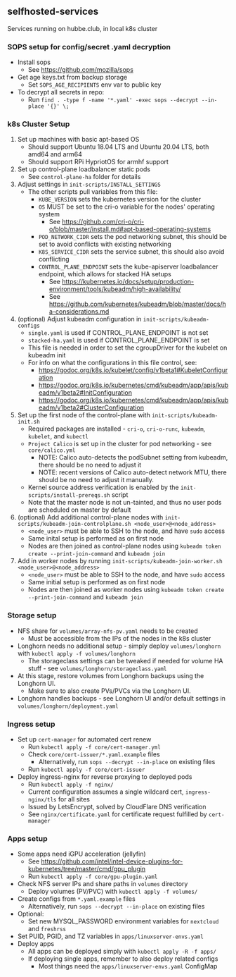 ## selfhosted-services
Services running on hubbe.club, in local k8s cluster

### SOPS setup for config/secret .yaml decryption
- Install sops
    - See https://github.com/mozilla/sops
- Get age keys.txt from backup storage
    - Set `SOPS_AGE_RECIPIENTS` env var to public key
- To decrypt all secrets in repo:
    - Run `find . -type f -name '*.yaml' -exec sops --decrypt --in-place '{}' \;`

### k8s Cluster Setup
1. Set up machines with basic apt-based OS
    - Should support Ubuntu 18.04 LTS and Ubuntu 20.04 LTS, both amd64 and arm64
    - Should support RPi HypriotOS for armhf support
2. Set up control-plane loadbalancer static pods
    - See `control-plane-ha` folder for details
3. Adjust settings in `init-scripts/INSTALL_SETTINGS`
    - The other scripts pull variables from this file:
        - `KUBE_VERSION` sets the kubernetes version for the cluster
        - `OS` MUST be set to the cri-o variable for the nodes' operating system
            - See https://github.com/cri-o/cri-o/blob/master/install.md#apt-based-operating-systems
        - `POD_NETWORK_CIDR` sets the pod networking subnet, this should be set to avoid conflicts with existing networking
        - `K8S_SERVICE_CIDR` sets the service subnet, this should also avoid conflicting
        - `CONTROL_PLANE_ENDPOINT` sets the kube-apiserver loadbalancer endpoint, which allows for stacked HA setups
            - See https://kubernetes.io/docs/setup/production-environment/tools/kubeadm/high-availability/
            - See https://github.com/kubernetes/kubeadm/blob/master/docs/ha-considerations.md
4. (optional) Adjust kubeadm configuration in `init-scripts/kubeadm-configs`
    - `single.yaml` is used if CONTROL_PLANE_ENDPOINT is not set
    - `stacked-ha.yaml` is used if CONTROL_PLANE_ENDPOINT is set
    - This file is needed in order to set the cgroupDriver for the kubelet on kubeadm init
    - For info on what the configurations in this file control, see:
        - https://godoc.org/k8s.io/kubelet/config/v1beta1#KubeletConfiguration
        - https://godoc.org/k8s.io/kubernetes/cmd/kubeadm/app/apis/kubeadm/v1beta2#InitConfiguration
        - https://godoc.org/k8s.io/kubernetes/cmd/kubeadm/app/apis/kubeadm/v1beta2#ClusterConfiguration
5. Set up the first node of the control-plane with `init-scripts/kubeadm-init.sh`
    - Required packages are installed - `cri-o`, `cri-o-runc`, `kubeadm`, `kubelet`, and `kubectl`
    - `Project Calico` is set up in the cluster for pod networking - see `core/calico.yml`
        - NOTE: Calico auto-detects the podSubnet setting from kubeadm, there should be no need to adjust it
        - NOTE: recent versions of Calico auto-detect network MTU, there should be no need to adjust it manually.
    - Kernel source address verification is enabled by the `init-scripts/install-prereqs.sh` script
    - Note that the master node is not un-tainted, and thus no user pods are scheduled on master by default
6. (optional) Add additional control-plane nodes with `init-scripts/kubeadm-join-controlplane.sh <node_user>@<node_address>`
    - `<node_user>` must be able to SSH to the node, and have `sudo` access
    - Same inital setup is performed as on first node
    - Nodes are then joined as control-plane nodes using `kubeadm token create --print-join-command` and `kubeadm join`
7. Add in worker nodes by running `init-scripts/kubeadm-join-worker.sh <node_user>@<node_address>`
    - `<node_user>` must be able to SSH to the node, and have `sudo` access
    - Same initial setup is performed as on first node
    - Nodes are then joined as worker nodes using `kubeadm token create --print-join-command` and `kubeadm join`

### Storage setup
- NFS share for `volumes/array-nfs-pv.yaml` needs to be created
    - Must be accessible from the IPs of the nodes in the k8s cluster
- Longhorn needs no additional setup - simply deploy `volumes/longhorn` with `kubectl apply -f volumes/longhorn`
    - The storageclass settings can be tweaked if needed for volume HA stuff - see `volumes/longhorn/storageclass.yaml`
- At this stage, restore volumes from Longhorn backups using the Longhorn UI.
    - Make sure to also create PVs/PVCs via the Longhorn UI.
- Longhorn handles backups - see Longhorn UI and/or default settings in `volumes/longhorn/deployment.yaml`

### Ingress setup
- Set up `cert-manager` for automated cert renew
    - Run `kubectl apply -f core/cert-manager.yml`
    - Check `core/cert-issuer/*.yaml.example` files
        - Alternatively, run `sops --decrypt --in-place` on existing files
    - Run `kubectl apply -f core/cert-issuer`
- Deploy ingress-nginx for reverse proxying to deployed pods
    - Run `kubectl apply -f nginx/`
    - Current configuration assumes a single wildcard cert, `ingress-nginx/tls` for all sites
    - Issued by LetsEncrypt, solved by CloudFlare DNS verification
    - See `nginx/certificate.yaml` for certificate request fulfilled by `cert-manager`

### Apps setup
- Some apps need iGPU acceleration (jellyfin)
    - See https://github.com/intel/intel-device-plugins-for-kubernetes/tree/master/cmd/gpu_plugin
    - Run `kubectl apply -f core/gpu-plugin.yaml`
- Check NFS server IPs and share paths in `volumes` directory
    - Deploy volumes (PV/PVC) with `kubectl apply -f volumes/`
- Create configs from `*.yaml.example` files
    - Alternatively, run `sops --decrypt --in-place` on existing files
- Optional:
    - Set new MYSQL_PASSWORD environment variables for `nextcloud` and `freshrss`
- Set PUID, PGID, and TZ variables in `apps/linuxserver-envs.yaml`
- Deploy apps
    - All apps can be deployed simply with `kubectl apply -R -f apps/`
    - If deploying single apps, remember to also deploy related configs
        - Most things need the `apps/linuxserver-envs.yaml` ConfigMap
